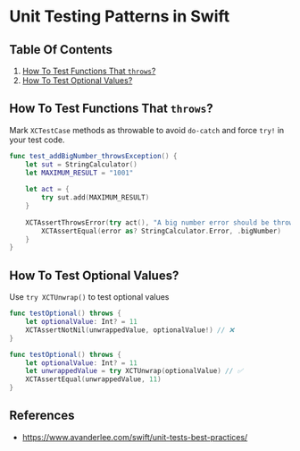 # Unit Testing Patterns in Swift

## Table Of Contents
1. [How To Test Functions That `throws`?](#throws)
1. [How To Test Optional Values?](#optional_values)

## How To Test Functions That `throws`? <a name="throws"></a>

Mark `XCTestCase` methods as throwable to avoid `do-catch` and force `try!` in your test code.

```swift
func test_addBigNumber_throwsException() {
    let sut = StringCalculator()
    let MAXIMUM_RESULT = "1001"
    
    let act = {
        try sut.add(MAXIMUM_RESULT)
    }
    
    XCTAssertThrowsError(try act(), "A big number error should be thrown") { error in // ✅
        XCTAssertEqual(error as? StringCalculator.Error, .bigNumber)
    }
}
```

## How To Test Optional Values? <a name="optional_values"></a>

Use `try XCTUnwrap()` to test optional values

```swift
func testOptional() throws {
    let optionalValue: Int? = 11
    XCTAssertNotNil(unwrappedValue, optionalValue!) // ❌
}

func testOptional() throws {
    let optionalValue: Int? = 11
    let unwrappedValue = try XCTUnwrap(optionalValue) // ✅
    XCTAssertEqual(unwrappedValue, 11)
}
```

## References
- https://www.avanderlee.com/swift/unit-tests-best-practices/
